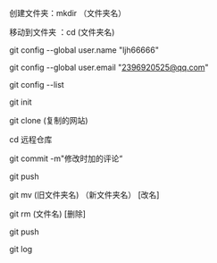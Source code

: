 创建文件夹：mkdir （文件夹名）

移动到文件夹 ：cd (文件夹名)

git config --global user.name "ljh66666"

git config --global user.email "2396920525@qq.com"

git config --list

git init

git clone (复制的网站)

cd 远程仓库

git commit -m"修改时加的评论“

git push

git mv (旧文件夹名) （新文件夹名）     [改名]

git rm (文件名)      [删除]

git push

git log





